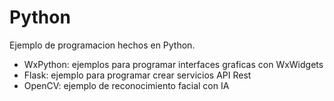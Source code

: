 # Python
Ejemplo de programacion hechos en Python.

- WxPython: ejemplos para programar interfaces graficas con WxWidgets
- Flask: ejemplo para programar crear servicios API Rest
- OpenCV: ejemplo de reconocimiento facial con IA
